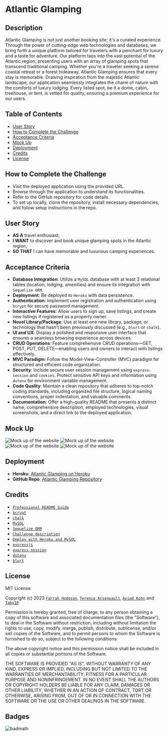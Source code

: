 # Atlantic Glamping

## Description

Atlantic Glamping is not just another booking site; it's a curated experience. Through the power of cutting-edge web technologies and databases, we bring forth a unique platform tailored for travelers with a penchant for luxury and a taste for adventure. Our platform taps into the vast potential of the Atlantic region, presenting users with an array of glamping spots that transcend traditional camping. Whether you're a traveler seeking a serene coastal retreat or a forest hideaway, Atlantic Glamping ensures that every stay is memorable. Drawing inspiration from the majestic Atlantic landscape, our application seamlessly integrates the charm of nature with the comforts of luxury lodging. Every listed spot, be it a dome, cabin, treehouse, or tent, is vetted for quality, ensuring a premium experience for our users.

## Table of Contents

- [User Story](#User-story)
- [How to Complete the Challenge](#how-to-complete-the-challenge)
- [Acceptance Criteria](#acceptance-criteria)
- [Mock Up](#mock-up)
- [Deployment](#deployment)
- [Credits](#credits)
- [License](#license)

## How to Complete the Challenge

- Visit the deployed application using the provided URL.
- Browse through the application to understand its functionalities.
- Refer to the GitHub repository for code details.
- To set up locally, clone the repository, install necessary dependencies, and follow setup instructions in the repo.

## User Story

- **AS A** travel enthusiast,
- **I WANT** to discover and book unique glamping spots in the Atlantic region,
- **SO THAT** I can have memorable and luxurious camping experiences.

## Acceptance Criteria

- **Database Integration**: Utilize a `MySQL` database with at least 3 relational tables (location, lodging, amenities) and ensure its integration with `Sequelize ORM`.
- **Deployment**: Be deployed to `Heroku` with data persistence.
- **Authentication**: Implement user registration and authentication using `bcrypt` for secure password management.
- **Interactive Features**: Allow users to sign up, save listings, and create new listings if registered as a property owner.
- **Novel Library/Package**: Use at least one new library, package, or technology that hasn't been previously discussed (e.g., `blurt` or `chalk`).
- **UI and UX**: Display a polished and responsive user interface that ensures a seamless browsing experience across devices.
- **CRUD Operations**: Feature comprehensive CRUD operations—GET, POST, PUT, DELETE—enabling users and owners to interact with listings effectively.
- **MVC Paradigm**: Follow the Model-View-Controller (MVC) paradigm for structured and efficient code organization.
- **Security**: Include secure user session management using `express-session` and `cookies`. Protect sensitive API keys and information using `dotenv` for environment variable management.
- **Code Quality**: Maintain a clean repository that adheres to top-notch coding standards, including organized file structure, logical naming conventions, proper indentation, and valuable comments.
- **Documentation**: Offer a high-quality README that presents a distinct name, comprehensive description, employed technologies, visual screenshots, and a direct link to the deployed application.

## Mock Up

![Mock up of the website](/public/images/Web%20capture_15-8-2023_213038_atlantic-glamping-6972d1dfb7e3.herokuapp.com.jpeg)
![Mock up of the website](/public/images/Web%20capture_15-8-2023_213125_atlantic-glamping-6972d1dfb7e3.herokuapp.com.jpeg)
![Mock up of the website](/public/images/Web%20capture_15-8-2023_222229_atlantic-glamping-6972d1dfb7e3.herokuapp.com.jpeg)
![Mock up of the website](/public/images/Screenshot%202023-08-15%20223023.png)

## Deployment

- **Heroku**: [Atlantic Glamping on Heroku](https://atlantic-glamping-1-32ab0f56f377.herokuapp.com/)
- **GitHub Repo**: [Atlantic Glamping Repository](https://github.com/xkolsha/Atlantic-Glamping)

## Credits

- [`Professional README Guide`](https://coding-boot-camp.github.io/full-stack/github/professional-readme-guide)
- [`bcrypt`](https://www.npmjs.com/package/bcrypt)
- [`chalk`](https://www.npmjs.com/package/chalk)
- [`MySQL`](https://www.mysql.com/)
- [`Sequelize ORM`](https://sequelize.org/)
- [`Challenge description`](https://courses.bootcampspot.com)
- [`Deploy with Heroku and MySQL`](https://coding-boot-camp.github.io/full-stack/heroku/deploy-with-heroku-and-mysql)
- [`expressjs`](https://expressjs.com/)
- [`express-session`](https://www.npmjs.com/package/express-session)
- [`dotenv`](https://www.npmjs.com/package/dotenv)
- [`blurt`](https://www.npmjs.com/package/blurt)

## License

MIT License

Copyright (c) 2023 [`Farrah Hodgson`](https://github.com/Firene11), [`Terence Arseneault`](https://github.com/Terence-A), [`Aviad Kohn`](https://github.com/xkolsha) and [`Tabs10`](https://github.com/Tabs10)

Permission is hereby granted, free of charge, to any person obtaining a copy
of this software and associated documentation files (the "Software"), to deal
in the Software without restriction, including without limitation the rights
to use, copy, modify, merge, publish, distribute, sublicense, and/or sell
copies of the Software, and to permit persons to whom the Software is
furnished to do so, subject to the following conditions:

The above copyright notice and this permission notice shall be included in all
copies or substantial portions of the Software.

THE SOFTWARE IS PROVIDED "AS IS", WITHOUT WARRANTY OF ANY KIND, EXPRESS OR
IMPLIED, INCLUDING BUT NOT LIMITED TO THE WARRANTIES OF MERCHANTABILITY,
FITNESS FOR A PARTICULAR PURPOSE AND NONINFRINGEMENT. IN NO EVENT SHALL THE
AUTHORS OR COPYRIGHT HOLDERS BE LIABLE FOR ANY CLAIM, DAMAGES OR OTHER
LIABILITY, WHETHER IN AN ACTION OF CONTRACT, TORT OR OTHERWISE, ARISING FROM,
OUT OF OR IN CONNECTION WITH THE SOFTWARE OR THE USE OR OTHER DEALINGS IN THE
SOFTWARE.

## Badges

![badmath](https://img.shields.io/github/license/xkolsha/unbModule1Challenge?color=%238F83ED)

